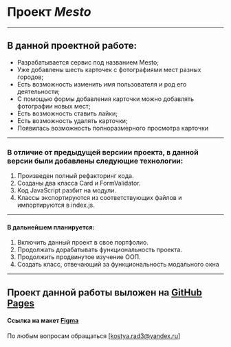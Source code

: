 # Проект ***Mesto***
------
## В данной проектной работе:
* Разрабатывается сервис под названием Mesto;
* Уже добавлены шесть карточек с фотографиями мест разных городов;
* Есть возможность изменить имя пользователя и род его деятельности;
* С помощью формы добавления карточки можно добавлять фотографии новых мест;
* Есть возможность ставить лайки;
* Есть возможность удалять карточки;
* Появилась возможность полноразмерного просмотра карточки
------
### В отличие от предыдущей версиии проекта, в данной версии были добавлены следующие технологии:
1. Произведен полный рефакторинг кода.
2. Созданы два класса Card и FormValidator.
3. Код JavaScript разбит на модули.
4. Классы экспортируются из соответствующих файлов и импортируются в index.js.
------
#### В дальнейшем планируется:
1. Включить данный проект в свое портфолио.
2. Продолжать дорабатывать функциональность проекта.
3. Продолжить продвинутое изучение ООП.
4. Создать класс, отвечающий за функциональность модального окна
------

Проект данной работы выложен на [GitHub Pages](https://kostyarad3.github.io/mesto/ "GitHub Pages")
------
#### Ссылка на макет [Figma](https://www.figma.com/file/kRVLKwYG3d1HGLvh7JFWRT/JavaScript.-Sprint-6?node-id=0%3A1 "Макет Figma")


По любым вопросам обращаться [kostya.rad3@yandex.ru]

